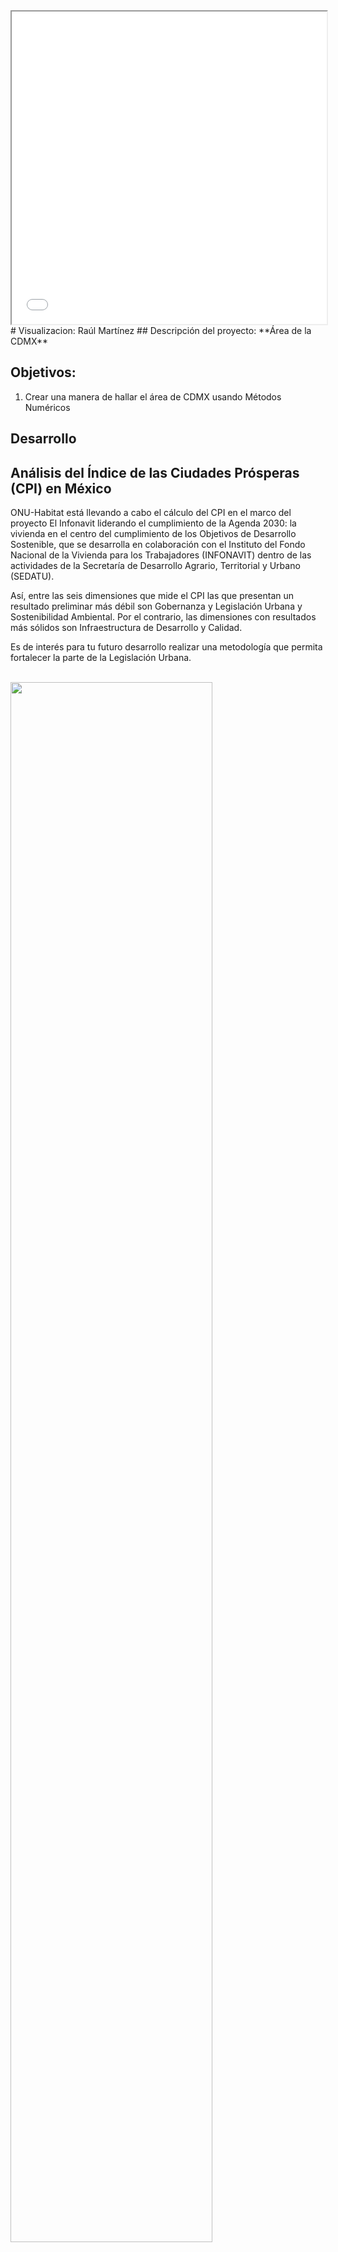 <iframe width="100%"  height="500" src="./globeCities.html"></iframe>
# Visualizacion: Raúl Martínez
## Descripción del proyecto:
**Área de la CDMX**


##  Objetivos:
1. Crear una manera de hallar el área de CDMX usando Métodos Numéricos



## Desarrollo

## Análisis del Índice de las Ciudades Prósperas (CPI) en México

ONU-Habitat está llevando a cabo el cálculo del CPI en el marco del proyecto El Infonavit liderando el cumplimiento de la Agenda 2030: la vivienda en el centro del cumplimiento de los Objetivos de Desarrollo Sostenible, que se desarrolla en colaboración con el Instituto del Fondo Nacional de la Vivienda para los Trabajadores (INFONAVIT) dentro de las actividades de la Secretaría de Desarrollo Agrario, Territorial y Urbano (SEDATU).

Así, entre las seis dimensiones que mide el CPI las que presentan un resultado preliminar más débil son Gobernanza y Legislación Urbana y Sostenibilidad Ambiental. Por el contrario, las dimensiones con resultados más sólidos son Infraestructura de Desarrollo y Calidad.

Es de interés para tu futuro desarrollo realizar una metodología que permita fortalecer la parte de la Legislación Urbana.

<br><img src="./fig01.jpg" width="80%">


Con el contorno de la CDMX podemos tomar los valores de la Longitud y de la Latitud, por ejemplo, a continuación, se dan 18 puntos tomados de Google Earth, del contorno superior de la entidad

<br><img src="./fig02.jpg" width="80%">



 Luego con ayuda de la **“Calculadora geodésica de coordenadas”**[link](http://franzpc.com/apps/conversor-coordenadas-geograficas-utm.html), podemos pasar los puntos a metros ó kilómetros

<br><img src="./fig03.jpg" width="80%">


 Ilustramos una idea de los puntos tomados, tanto del contorno superior como inferior de la **CDMX**

  <br><img src="./fig04.jpg" width="80%">

   Con esta lista de datos, lo podemos poner en un Software, digamos **Wolfram Mathematica**, y lo podemos pelotear, como se ilustra.

<br><img src="./fig05.jpg" width="80%">


 Una vez que tenemos la función f que modela el contorno superior y una función g que modela el contorno inferior, podemos hacer los cálculos del área superior y del área inferior y hallar al área comprendida entre los dos contornos y calcular el error relativo porcentual que se comete con el registro oficial del área de dicha entidad, es decir

 <br><img src="./fig06.jpg" width="80%">


 Y de esta manera, con mayores puntos que se usen el error que se comete es menor y podemos tener una idea más real del área que estamos tratando de hallar.
